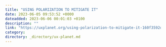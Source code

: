 ```yaml
---
title: "USING POLARIZATION TO MITIGATE IT"
date: 2023-06-05 09:53:52 +0000
dateadded: 2023-06-06 00:01:03 +0100
description: ""
link: "https://uxplanet.org/using-polarization-to-mitigate-it-160f3592d332?source=rss----819cc2aaeee0---4"
category:
directory: _directory/ux-planet.md
---
```

